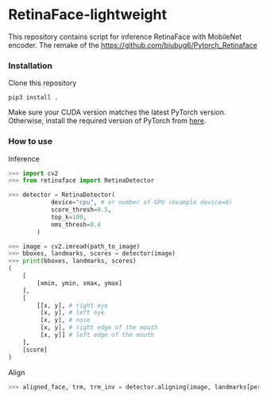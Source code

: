 # RetinaFace-lightweight

This repository contains script for inference RetinaFace with MobileNet encoder. The remake of the https://github.com/biubug6/Pytorch_Retinaface

### Installation

Clone this repository
```
pip3 install .
```
Make sure your CUDA version matches the latest PyTorch version. Otherwise, install the required version of PyTorch from [here](https://pytorch.org).

### How to use

Inference
```python
>>> import cv2
>>> from retinaface import RetinaDetector

>>> detector = RetinaDetector(
            device="cpu", # or number of GPU (example device=0)
            score_thresh=0.5, 
            top_k=100,
            nms_thresh=0.4
        )

>>> image = cv2.imread(path_to_image)
>>> bboxes, landmarks, scores = detector(image)
>>> print(bboxes, landmarks, scores)
(
    [
        [xmin, ymin, xmax, ymax] 
    ],
    [
        [[x, y], # right eye
         [x, y], # left eye
         [x, y], # nose
         [x, y], # right edge of the mouth
         [x, y]] # left edge of the mouth 
    ],
    [score]
)
```

Align
```python
>>> aligned_face, trm, trm_inv = detector.aligning(image, landmarks[person])
```
